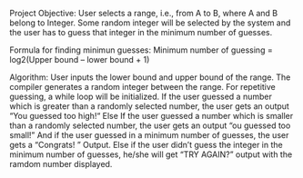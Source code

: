 Project Objective:
User selects a range, i.e., from A to B, where A and B belong to Integer.
Some random integer will be selected by the system and the user has to guess that integer in the minimum number of guesses.

Formula for finding minimun guesses:
Minimum number of guessing = log2(Upper bound – lower bound + 1)

Algorithm: 
User inputs the lower bound and upper bound of the range.
The compiler generates a random integer between the range.
For repetitive guessing, a while loop will be initialized.
If the user guessed a number which is greater than a randomly selected number, the user gets an output “You guessed too high!“
Else If the user guessed a number which is smaller than a randomly selected number, the user gets an output “ou guessed too small!”
And if the user guessed in a minimum number of guesses, the user gets a “Congrats! ” Output.
Else if the user didn’t guess the integer in the minimum number of guesses, he/she will get “TRY AGAIN?” output with the ramdom number displayed.


